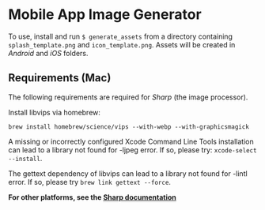 # Mobile App Image Generator

To use, install and run `$ generate_assets` from a directory containing `splash_template.png` and `icon_template.png`. Assets will be created in *Android* and *iOS* folders. 

## Requirements (Mac)

The following requirements are required for *Sharp* (the image processor).

Install libvips via homebrew:

`brew install homebrew/science/vips --with-webp --with-graphicsmagick`

A missing or incorrectly configured Xcode Command Line Tools installation can lead to a library not found for -ljpeg error. If so, please try: `xcode-select --install`.

The gettext dependency of libvips can lead to a library not found for -lintl error. If so, please try `brew link gettext --force`.

**For other platforms, see the [Sharp documentation](http://sharp.dimens.io/en/stable/install/)**
